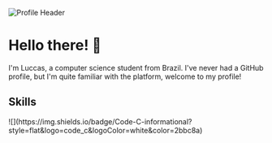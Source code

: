 ![Profile Header](https://github.com/LuccasBenedetti/files/blob/main/welcome.png)

<h1>Hello there! 👋</h1>
  
  I'm Luccas, a computer science student from Brazil. I've never had a GitHub profile, but I'm quite familiar with the platform, welcome to my profile!
<h2>Skills</h2>
![](https://img.shields.io/badge/Code-C-informational?style=flat&logo=code_c&logoColor=white&color=2bbc8a)
